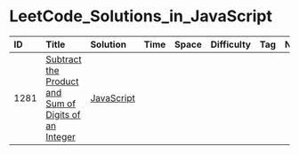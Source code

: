 # LeetCode_Solutions_in_JavaScript

|     ID    |   Title  |  Solution  |      Time     |      Space    |   Difficulty  |      Tag      |      Note     |
| :-------- | :--------| :--------  |  :----------  |  :----------- |  :----------  |  :----------  |  :----------- |
|  1281     |  [Subtract the Product and Sum of Digits of an Integer](https://leetcode.com/problems/subtract-the-product-and-sum-of-digits-of-an-integer/description/) | [JavaScript](https://github.com/Avinash-web3/LeetCode_Solutions_in_JavaScript/blob/main/JAVASCRIPT/Subtract%20the%20Product%20and%20Sum%20of%20Digits%20of%20an%20Integer.js)
